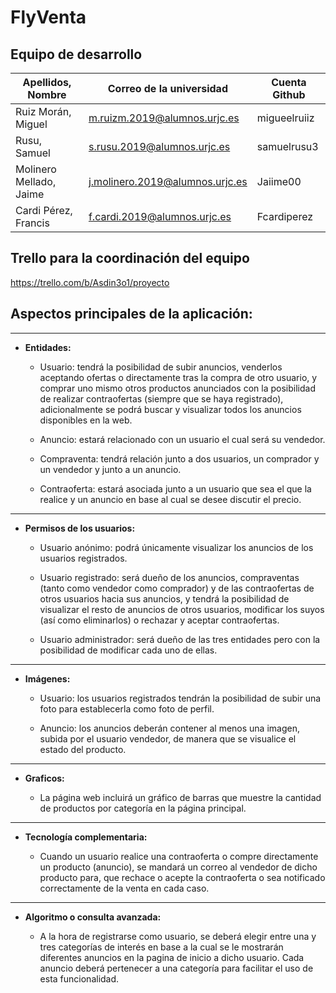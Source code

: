 # **FlyVenta**

## Equipo de desarrollo
| **Apellidos, Nombre**   | **Correo de la universidad**     | **Cuenta Github** |
|-------------------------|----------------------------------|-------------------|
| Ruiz Morán, Miguel      | m.ruizm.2019@alumnos.urjc.es     | migueelruiiz      |
| Rusu, Samuel            | s.rusu.2019@alumnos.urjc.es      | samuelrusu3       |
| Molinero Mellado, Jaime | j.molinero.2019@alumnos.urjc.es  | Jaiime00          |
| Cardi Pérez, Francis    | f.cardi.2019@alumnos.urjc.es     | Fcardiperez       |

## Trello para la coordinación del equipo

https://trello.com/b/Asdin3o1/proyecto

## Aspectos principales de la aplicación:


***
* **Entidades:**
    - Usuario: tendrá la posibilidad de subir anuncios, venderlos aceptando ofertas o directamente tras la compra de otro usuario, y comprar uno mismo otros productos anunciados con la posibilidad de realizar contraofertas (siempre que se haya registrado), adicionalmente se podrá buscar y visualizar todos los anuncios disponibles en la web.

    - Anuncio: estará relacionado con un usuario el cual será su vendedor.

    - Compraventa: tendrá relación junto a dos usuarios, un comprador y un vendedor y junto a un anuncio.

    - Contraoferta: estará asociada junto a un usuario que sea el que la realice y un anuncio en base al cual se desee discutir el precio.

***
* **Permisos de los usuarios:**

    - Usuario anónimo: podrá únicamente visualizar los anuncios de los usuarios registrados.

    - Usuario registrado: será dueño de los anuncios, compraventas (tanto como vendedor como comprador) y de las contraofertas de otros usuarios hacia sus anuncios, y tendrá la posibilidad de visualizar el resto de anuncios de otros usuarios, modificar los suyos (así como eliminarlos) o rechazar y aceptar contraofertas.

    - Usuario administrador: será dueño de las tres entidades pero con la posibilidad de modificar cada uno de ellas.

***
* **Imágenes:**

    - Usuario: los usuarios registrados tendrán la posibilidad de subir una foto para establecerla como foto de perfil.

    - Anuncio: los anuncios deberán contener al menos una imagen, subida por el usuario vendedor, de manera que se visualice el estado del producto.

***
* **Graficos:**

    - La página web incluirá un gráfico de barras que muestre la cantidad de productos por categoría en la página principal.

***
* **Tecnología complementaria:**

    - Cuando un usuario realice una contraoferta o compre directamente un producto (anuncio), se mandará un correo al vendedor de dicho producto para, que rechace o acepte la contraoferta o sea notificado correctamente de la venta en cada caso.

***
* **Algoritmo o consulta avanzada:**

    - A la hora de registrarse como usuario, se deberá elegir entre una y tres categorías de interés en base a la cual se le mostrarán diferentes anuncios en la pagina de inicio a dicho usuario. Cada anuncio deberá pertenecer a una categoría para facilitar el uso de esta funcionalidad. 
    